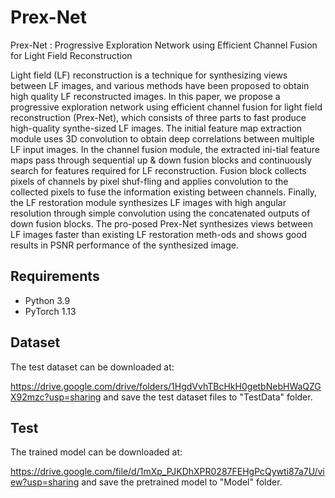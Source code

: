 # Prex-Net
Prex-Net : Progressive Exploration Network using Efficient Channel Fusion for Light Field Reconstruction

Light field (LF) reconstruction is a technique for synthesizing views between LF images, and various methods have been proposed to obtain high quality LF reconstructed images. In this paper, we propose a progressive exploration network using efficient channel fusion for light field reconstruction (Prex-Net), which consists of three parts to fast produce high-quality synthe-sized LF images. The initial feature map extraction module uses 3D convolution to obtain deep correlations between multiple LF input images. In the channel fusion module, the extracted ini-tial feature maps pass through sequential up & down fusion blocks and continuously search for features required for LF reconstruction. Fusion block collects pixels of channels by pixel shuf-fling and applies convolution to the collected pixels to fuse the information existing between channels. Finally, the LF restoration module synthesizes LF images with high angular resolution through simple convolution using the concatenated outputs of down fusion blocks. The pro-posed Prex-Net synthesizes views between LF images faster than existing LF restoration meth-ods and shows good results in PSNR performance of the synthesized image.

## Requirements
- Python 3.9
- PyTorch 1.13

## Dataset
The test dataset can be downloaded at:

https://drive.google.com/drive/folders/1HgdVvhTBcHkH0getbNebHWaQZGX92mzc?usp=sharing
and save the test dataset files to "TestData" folder.

## Test
The trained model can be downloaded at:

https://drive.google.com/file/d/1mXp_PJKDhXPR0287FEHgPcQywti87a7U/view?usp=sharing
and save the pretrained model to "Model" folder.
